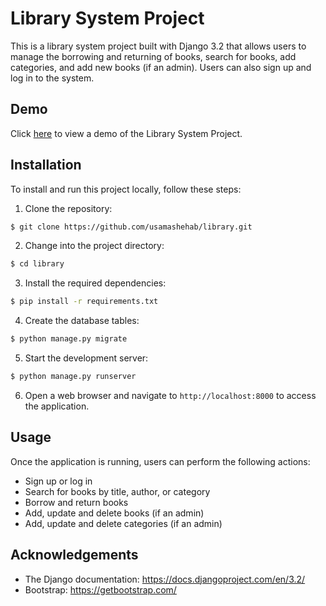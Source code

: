 # Library System Project

This is a library system project built with Django 3.2 that allows users to manage the borrowing and returning of books, search for books, add categories, and add new books (if an admin). Users can also sign up and log in to the system.

## Demo

Click [here](https://www.youtube.com/watch?v=0-GT9c9_h8Y) to view a demo of the Library System Project.

## Installation

To install and run this project locally, follow these steps:

1. Clone the repository:

```bash
$ git clone https://github.com/usamashehab/library.git
```


2. Change into the project directory:
```bash
$ cd library
```


3. Install the required dependencies:
```bash
$ pip install -r requirements.txt
```


4. Create the database tables:
```bash
$ python manage.py migrate
```



5. Start the development server:
```bash
$ python manage.py runserver
```

6. Open a web browser and navigate to `http://localhost:8000` to access the application.

## Usage

Once the application is running, users can perform the following actions:

- Sign up or log in
- Search for books by title, author, or category
- Borrow and return books
- Add, update and delete books (if an admin)
- Add, update and delete categories (if an admin)


## Acknowledgements

- The Django documentation: https://docs.djangoproject.com/en/3.2/
- Bootstrap: https://getbootstrap.com/




